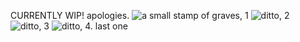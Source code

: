 CURRENTLY WIP! apologies. 
![a small stamp of graves, 1](https://64.media.tumblr.com/d93002c8a03d7bcc6b00fc070d71baa8/cbe4bd3f08862dd7-4b/s100x200/f74884fd10690acbfb1e52c3178aab167b63eefc.gifv) ![ditto, 2](https://64.media.tumblr.com/d5da57524a01f0cbc278c891a9382d78/cbe4bd3f08862dd7-00/s100x200/e7c9c79ce78354fee75003193c2c25cec06fabb8.gifv) ![ditto, 3](https://64.media.tumblr.com/e700088fbb006490ef80eb8e3bf7b813/cbe4bd3f08862dd7-ca/s100x200/610b3d1734a095024b00a97df7116abfeb4c6e0d.gifv) ![ditto, 4. last one](https://64.media.tumblr.com/9992f12893d96b8ead37772d9c5739c5/cbe4bd3f08862dd7-e9/s100x200/4c41ddd38526007a168be4d9af629e5f5705742d.gifv)
